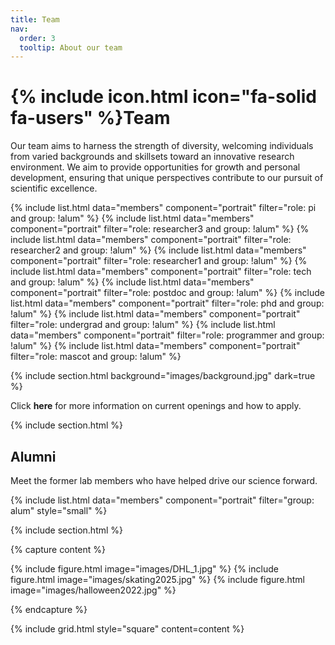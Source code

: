 ```yaml
---
title: Team
nav:
  order: 3
  tooltip: About our team
---
```


# {% include icon.html icon="fa-solid fa-users" %}Team

Our team aims to harness the strength of diversity, welcoming individuals from varied backgrounds and skillsets toward an innovative research environment. We aim to provide opportunities for growth and personal development, ensuring that unique perspectives contribute to our pursuit of scientific excellence.

{% include list.html data="members" component="portrait" filter="role: pi and group: !alum" %}
{% include list.html data="members" component="portrait" filter="role: researcher3 and group: !alum" %}
{% include list.html data="members" component="portrait" filter="role: researcher2 and group: !alum" %}
{% include list.html data="members" component="portrait" filter="role: researcher1 and group: !alum" %}
{% include list.html data="members" component="portrait" filter="role: tech and group: !alum" %}
{% include list.html data="members" component="portrait" filter="role: postdoc and group: !alum" %}
{% include list.html data="members" component="portrait" filter="role: phd and group: !alum" %}
{% include list.html data="members" component="portrait" filter="role: undergrad and group: !alum" %}
{% include list.html data="members" component="portrait" filter="role: programmer and group: !alum" %}
{% include list.html data="members" component="portrait" filter="role: mascot and group: !alum" %}


{% include section.html background="images/background.jpg" dark=true %}

Click <a href="https://cregglab.github.io/recruitment/" style="text-decoration: none;"><strong>here</strong></a> for more information on current openings and how to apply. 


{% include section.html %}

## Alumni

Meet the former lab members who have helped drive our science forward. 

{% include list.html data="members" component="portrait" filter="group: alum" style="small" %}



{% include section.html %}

{% capture content %}

{% include figure.html image="images/DHL_1.jpg" %}
{% include figure.html image="images/skating2025.jpg" %}
{% include figure.html image="images/halloween2022.jpg" %}

{% endcapture %}

{% include grid.html style="square" content=content %}
